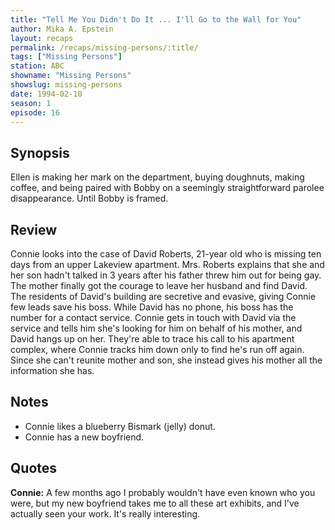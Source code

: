 ```yaml
---
title: "Tell Me You Didn't Do It ... I'll Go to the Wall for You"
author: Mika A. Epstein
layout: recaps
permalink: /recaps/missing-persons/:title/
tags: ["Missing Persons"]
station: ABC
showname: "Missing Persons"
showslug: missing-persons
date: 1994-02-10
season: 1
episode: 16
---
```


## Synopsis

Ellen is making her mark on the department, buying doughnuts, making coffee, and being paired with Bobby on a seemingly straightforward parolee disappearance. Until Bobby is framed.

## Review

Connie looks into the case of David Roberts, 21-year old who is missing ten days from an upper Lakeview apartment. Mrs. Roberts explains that she and her son hadn't talked in 3 years after his father threw him out for being gay. The mother finally got the courage to leave her husband and find David. The residents of David's building are secretive and evasive, giving Connie few leads save his boss. While David has no phone, his boss has the number for a contact service. Connie gets in touch with David via the service and tells him she's looking for him on behalf of his mother, and David hangs up on her. They're able to trace his call to his apartment complex, where Connie tracks him down only to find he's run off again. Since she can't reunite mother and son, she instead gives his mother all the information she has.

## Notes

* Connie likes a blueberry Bismark (jelly) donut.
* Connie has a new boyfriend.

## Quotes

**Connie:** A few months ago I probably wouldn't have even known who you were, but my new boyfriend takes me to all these art exhibits, and I've actually seen your work. It's really interesting.
